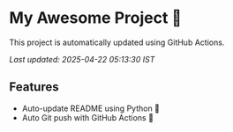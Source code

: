 # My Awesome Project 🚀

This project is automatically updated using GitHub Actions.

_Last updated: 2025-04-22 05:13:30 IST_

## Features
- Auto-update README using Python 🐍
- Auto Git push with GitHub Actions 🤖
